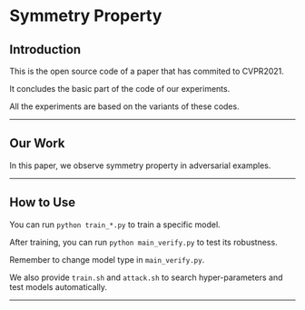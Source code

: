 # Symmetry Property


## Introduction

This is the open source code of a paper that has commited to CVPR2021.

It concludes the basic part of the code of our experiments.

All the experiments are based on the variants of these codes.

---

## Our Work

In this paper, we observe symmetry property in adversarial examples.

---

## How to Use

You can run `python train_*.py` to train a specific model.

After training, you can run `python main_verify.py` to test its robustness.

Remember to change model type in `main_verify.py`.

We also provide `train.sh` and `attack.sh` to search hyper-parameters and test models automatically.

---
